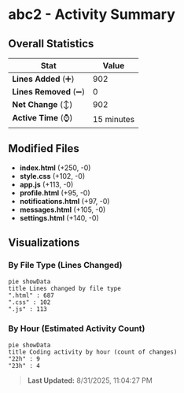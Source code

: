 # abc2 - Activity Summary 

## Overall Statistics

| Stat                   | Value                                                             |
| ---------------------- | ----------------------------------------------------------------- |
| **Lines Added** (➕)   | 902                                          |
| **Lines Removed** (➖) | 0                                        |
| **Net Change** (↕)    | 902                |
| **Active Time** (⌚)   | 15 minutes |


## Modified Files
- **index.html** (+250, -0)
- **style.css** (+102, -0)
- **app.js** (+113, -0)
- **profile.html** (+95, -0)
- **notifications.html** (+97, -0)
- **messages.html** (+105, -0)
- **settings.html** (+140, -0)

## Visualizations

### By File Type (Lines Changed)

```mermaid
pie showData
title Lines changed by file type
".html" : 687
".css" : 102
".js" : 113
```

### By Hour (Estimated Activity Count)

```mermaid
pie showData
title Coding activity by hour (count of changes)
"22h" : 9
"23h" : 4
```


> **Last Updated:** 8/31/2025, 11:04:27 PM